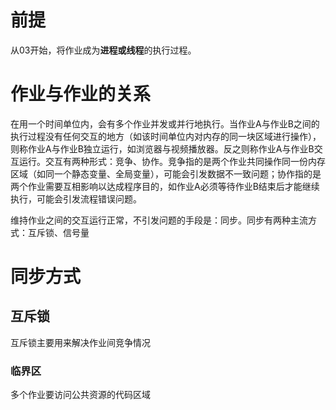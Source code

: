 # 前提

从03开始，将作业成为**进程或线程**的执行过程。

# 作业与作业的关系

在用一个时间单位内，会有多个作业并发或并行地执行。当作业A与作业B之间的执行过程没有任何交互的地方（如该时间单位内对内存的同一块区域进行操作），则称作业A与作业B独立运行，如浏览器与视频播放器。反之则称作业A与作业B交互运行。交互有两种形式：竞争、协作。竞争指的是两个作业共同操作同一份内存区域（如同一个静态变量、全局变量），可能会引发数据不一致问题；协作指的是两个作业需要互相影响以达成程序目的，如作业A必须等待作业B结束后才能继续执行，可能会引发流程错误问题。

维持作业之间的交互运行正常，不引发问题的手段是：同步。同步有两种主流方式：互斥锁、信号量

# 同步方式

## 互斥锁

互斥锁主要用来解决作业间竞争情况

### 临界区

多个作业要访问公共资源的代码区域